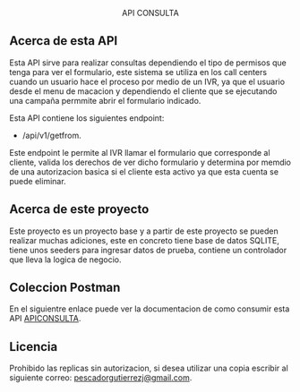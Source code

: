 <p align="center">API CONSULTA</a></p>

## Acerca de esta API

Esta API sirve para realizar consultas dependiendo el tipo de permisos que tenga para ver el formulario, este sistema se utiliza en los call centers cuando un usuario hace el proceso por medio de un IVR, ya que el usuario desde el menu de macacion y dependiendo el cliente que se ejecutando una campaña permmite abrir el formulario indicado. 

Esta API contiene los siguientes endpoint:

- /api/v1/getfrom.

Este endpoint le permite al IVR llamar el formulario que corresponde al cliente, valida los derechos de ver dicho formulario y determina por memdio de una autorizacion basica si el cliente esta activo ya que esta cuenta se puede eliminar.

## Acerca de este proyecto

Este proyecto es un proyecto base y a partir de este proyecto se pueden realizar muchas adiciones, este en concreto tiene base de datos SQLITE, tiene unos seeders para ingresar datos de prueba, contiene un controlador que lleva la logica de negocio.

## Coleccion Postman

En el siguientre enlace puede ver la documentacion de como consumir esta API [APICONSULTA](https://documenter.getpostman.com/view/25207190/2sAXqy4Kti).


## Licencia

Prohibido las replicas sin autorizacion, si desea utilizar una copia escribir al siguiente correo: pescadorgutierrezj@gmail.com. 

